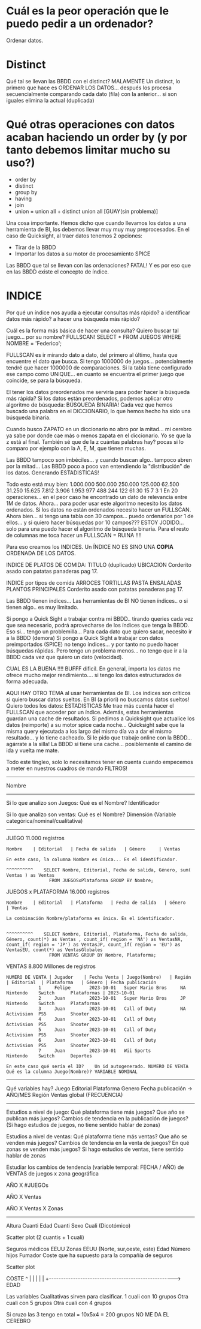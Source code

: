 # Cuál es la peor operación que le puedo pedir a un ordenador?

Ordenar datos.

# Distinct

Qué tal se llevan las BBDD con el distinct? MALAMENTE
Un distinct, lo primero que hace es ORDENAR LOS DATOS... después los procesa secuencialmente comparando cada dato (fila) con la anterior... si son iguales elimina la actual (duplicada)

# Qué otras operaciones con datos acaban haciendo un order by (y por tanto debemos limitar mucho su uso?)

- order by
- distinct
- group by
- having
- join
- union = union all + distinct
    union all [GUAY(sin problema)]

Una cosa importante. Hemos dicho que cuando llevamos los datos a una herramienta de BI, los debemos llevar muy muy muy preprocesados.
En el caso de Quicksight, al traer datos tenemos 2 opciones:
- Tirar de la BBDD
- Importar los datos a su motor de procesamiento SPICE

Las BBDD que tal se llevan con las ordenaciones? FATAL!
Y es por eso que en las BBDD existe el concepto de índice.

# INDICE

Por qué un índice nos ayuda a ejecutar consultas más rápido? a identificar datos más rápido? a hacer una búsqueda más rápido?

Cuál es la forma más básica de hacer una consulta? Quiero buscar tal juego... por su nombre?   FULLSCAN!
SELECT * FROM JUEGOS WHERE NOMBRE = 'Federico';

FULLSCAN es ir mirando dato a dato, del primero al último, hasta que encuentre el dato que busca.
Si tengo 1000000 de juegos... potencialmente tendré que hacer 1000000 de comparaciones.
Si la tabla tiene configurado ese campo como UNIQUE... en cuanto se encuentra el primer juego que coincide, se para la búsqueda.

El tener los datos preordenados me serviría para poder hacer la búsqueda más rápida?
Si los datos están preordenados, podemos aplicar otro algoritmo de búsqueda: BÚSQUEDA BINARIA!
Cada vez que hemos buscado una palabra en el DICCIONARIO, lo que hemos hecho ha sido una búsqueda binaria.

Cuando busco ZAPATO en un diccionario no abro por la mitad... mi cerebro ya sabe por donde cae más o menos zapata en el diccionario.
Yo se que la z está al final. También sé que de la z cuántas palabras hay? pocas si lo comparo por ejemplo con la A, E, M, que tienen muchas.

Las BBDD tampoco son imbéciles... y cuando buscan algo.. tampoco abren por la mitad... Las BBDD poco a poco van entendiendo la "distribución" de los datos. Generando ESTADISTICAS!

Todo esto está muy bien:
 1.000.000
   500.000
   250.000
   125.000
    62.500
    31.250
    15.625
     7.812
     3.906
     1.953
       977
       488
       244
       122
        61
        30
        15
         7
         3
         1  En 20 operaciones... en el peor caso he encontrado un dato de relevancia entre 1M de datos.
Ahora... para poder usar este algoritmo necesito los datos ordenados. Si los datos no están ordenados necesito hacer un FULLSCAN.
Ahora bien... si tengo una tabla con 30 campos... puedo ordenarlos por 1 de ellos... y si quiero hacer búsquedas por 10 campos???
ESTOY JODIDO... solo para una puedo hacer el algoritmo de búsqueda binaria. Para el resto de columnas me toca hacer un FULLSCAN = RUINA !!!!

Para eso creamos los INDICES.
Un ÍNDICE NO ES SINO UNA **COPIA** ORDENADA DE LOS DATOS.

INDICE DE PLATOS DE COMIDA:
    TITULO (duplicado)                              UBICACION
    Corderito asado con patatas panaderas           pag 17.

INDICE por tipos de comida
    ARROCES
    TORTILLAS
    PASTA
    ENSALADAS
    PLANTOS PRINCIPALES
        Corderito asado con patatas panaderas           pag 17.

Las BBDD tienen índices...
Las herramientas de BI NO tienen índices.. o si tienen algo.. es muy limitado.

Si pongo a Quick Sight a trabajar contra mi BBDD.. tirando queries cada vez que sea necesario, podrá aprovecharse de los índices que tenga la BBDD. Eso si... tengo un problemilla... Para cada dato que quiero sacar, necesito ir a la BBDD (demora)
Si pongo a Quick Sight a trabajar con datos preimportados (SPICE) no tengo índices... y por tanto no puedo hacer búsquedas rápidas. Pero tengo un problema menos... no tengo que ir a la BBDD cada vez que quiero un dato (velocidad).

CUAL ES LA BUENA !!!! BUFFF dificil.
En general, importa los datos me ofrece mucho mejor rendimiento.... si tengo los datos estructurados de forma adecuada.

AQUI HAY OTRO TEMA al usar herramientas de BI. Los índices son críticos si quiero buscar datos sueltos.
En BI (a priori) no buscamos datos sueltos! Quiero todos los datos: ESTADISTICAS
Me trae más cuenta hacer el FULLSCAN que acceder por un índice.
Además, estas herramientas guardan una cache de resultados.
Si pedimos a Quicksight que actualice los datos (reimporte) a su motor spice cada noche... Quicksight sabe que la misma query ejecutada a los largo del mismo día va a dar el mismo resultado... y lo tiene cacheado.
Si le pido que trabaje online con la BBDD... agárrate a la silla! La BBDD si tiene una cache... posiblemente el camino de ida y vuelta me mate.

Todo este tingleo, solo lo necesitamos tener en cuenta cuando empecemos a meter en nuestros cuadros de mando FILTROS!

---

Nombre


---

Si lo que analizo son Juegos:
   Qué es el Nombre? Identificador

Si lo que analizo son ventas:
    Qué es el Nombre? Dimensión (Variable categórica/nominal/cualitativa)

---
JUEGO     11.000 registros

    Nombre    | Editorial   | Fecha de salida   | Género     | Ventas

    En este caso, la columna Nombre es única... Es el identificador.

    ^^^^^^^^^^    SELECT Nombre, Editorial, Fecha de salida, Género, sum( Ventas ) as Ventas
                    FROM JUEGOSxPlataforma GROUP BY Nombre;

JUEGOS x PLATAFORMA  16.000 registros

    Nombre    | Editorial   | Plataforma   | Fecha de salida   | Género     | Ventas

    La combinación Nombre/plataforma es única. Es el identificador.


    ^^^^^^^^^^    SELECT Nombre, Editorial, Plataforma, Fecha de salida, Género, count(*) as Ventas , count_if( region = 'NA') as VentasNA, count_if( region = 'JP') as VentasJP, count_if( region = 'EU') as VentasEU, count(*) as VentasGlobales
                    FROM VENTAS GROUP BY Nombre, Plataforma;

VENTAS 8.800 Millones de registros

    NUMERO DE VENTA | Jugador    | Fecha Venta | Juego(Nombre)   | Región | Editorial  | Plataforma   | Género | Fecha publicación
                1     Felipe       2023-10-01   Super Mario Bros     NA       Nintendo    Switch      Plataformas | 2023-10-01
                2     Juan         2023-10-01   Super Mario Bros     JP       Nintendo    Switch      Plataformas
                3     Juan         2023-10-01   Call of Duty         NA       Activision  PS5         Shooter
                4     Juan         2023-10-01   Call of Duty                  Activision  PS5         Shooter
                5     Juan         2023-10-01   Call of Duty                  Activision  PS5         Shooter
                6     Juan         2023-10-01   Call of Duty                  Activision  PS5         Shooter
                7     Juan         2023-10-01   Wii Sports                    Nintendo    Switch      Deportes
    
    En este caso qué sería el ID?    Un id autogenerado. NUMERO DE VENTA
    Qué es la columna Juego(Nombre)? VARIABLE NOMINAL

---

Qué variables hay?
    Juego
    Editorial
    Plataforma
    Genero
    Fecha publicación -> AÑO/MES
    Región
    Ventas global (FRECUENCIA)  

---

Estudios a nivel de juego:
Qué plataforma tiene más juegos?
Que año se publican más juegos?
Cambios de tendencia en la publicación de juegos?
(Si hago estudios de juegos, no tiene sentido hablar de zonas)

Estudios a nivel de ventas:
Qué plataforma tiene más ventas?
Que año se venden más juegos?
Cambios de tendencia en la venta de juegos?
En qué zonas se venden más juegos?          Si hago estudios de ventas, tiene sentido hablar de zonas


Estudiar los cambios de tendencia (variable temporal: FECHA / AÑO) de VENTAS de juegos x zona geográfica

AÑO X #JUEGOs

AÑO X Ventas

AÑO X Ventas X Zonas

---

Altura      Cuanti
Edad        Cuanti
Sexo        Cuali (Dicotómico) 

Scatter plot (2 cuantis + 1 cuali)


Seguros médicos EEUU
Zonas EEUU (Norte, sur,oeste, este)
Edad
Número hijos
Fumador
Coste que ha supuesto para la compañía de seguros

Scatter plot

COSTE
    ^
    |
    |
    |
    |
    |
    +----------------------------------------------------> EDAD


Las variables Cualitativas sirven para clasificar.
1 cuali con 10 grupos
Otra cuali con 5 grupos
Otra cuali con 4 grupos

Si cruzo las 3 tengo en total = 10x5x4 = 200 grupos NO ME DA EL CEREBRO